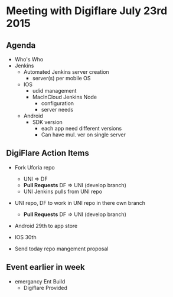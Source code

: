 # Meeting with Digiflare July 23rd 2015

## Agenda

- Who's Who
- Jenkins
  - Automated Jenkins server creation
    - server(s) per mobile OS
  - IOS
    - udid management
    - MacInCloud Jenkins Node
      - configuration
      - server needs
  - Android
    - SDK version
      - each app need different versions
      - Can have mul. ver on single server


## DigiFlare Action Items

- Fork Uforia repo
  - UNI => DF
  - **Pull Requests** DF => UNI (develop branch)
  - UNI Jenkins pulls from UNI repo

- UNI repo, DF to work in UNI repo in there own branch
  - **Pull Requests** DF => UNI (develop branch)

- Android 29th to app store
- IOS 30th

- Send today repo mangement proposal


## Event earlier in week

- emergancy Ent Build
    - Digiflare Provided

